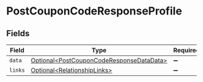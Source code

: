 # PostCouponCodeResponseProfile


## Fields

| Field                                                                                                  | Type                                                                                                   | Required                                                                                               | Description                                                                                            |
| ------------------------------------------------------------------------------------------------------ | ------------------------------------------------------------------------------------------------------ | ------------------------------------------------------------------------------------------------------ | ------------------------------------------------------------------------------------------------------ |
| `data`                                                                                                 | [Optional\<PostCouponCodeResponseDataData>](../../models/components/PostCouponCodeResponseDataData.md) | :heavy_minus_sign:                                                                                     | N/A                                                                                                    |
| `links`                                                                                                | [Optional\<RelationshipLinks>](../../models/components/RelationshipLinks.md)                           | :heavy_minus_sign:                                                                                     | N/A                                                                                                    |